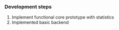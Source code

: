 ### Development steps
1. Implement functional core prototype with statistics
2. Implemented basic backend